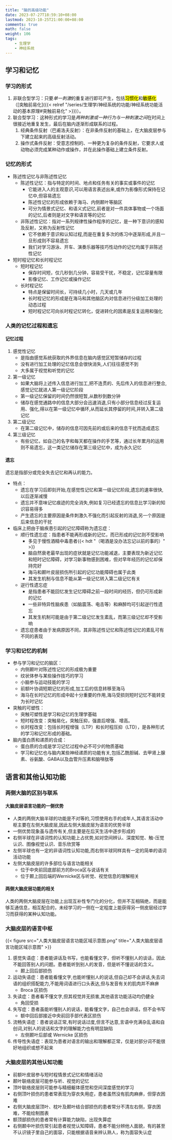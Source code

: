```yaml
---
title: "脑的高级功能"
date: 2023-07-27T18:59:10+08:00
lastmod: 2023-10-25T21:00:00+08:00
comments: true
math: false
weight: 106
tags:
    - 生理学
    - 神经系统
---
```



## 学习和记忆

### 学习的形式

1. 非联合型学习：只要*单一刺激*的重复进行即可产生，包括<mark>习惯化</mark>和<mark>敏感化</mark>（[突触前易化]({{< relref "/series/生理学/神经系统的功能/神经系统功能活动的基本原理#突触前易化" >}})）。
2. 联合型学习：这种形式的学习是*两种刺激或一种行为与一种刺激之间*在时间上很接近地重复发生，最后在脑内逐渐形成联系的过程。
    1. 经典条件反射（巴甫洛夫反射）：在非条件反射的基础上，在大脑皮层参与下建立起来的高级反射活动。
    2. 操作式条件反射：受意志控制的、一种更为复杂的条件反射，它要求人或动物必须完成某种动作或操作，并在此操作基础上建立条件反射。

### 记忆的形式

- 陈述性记忆与非陈述性记忆
    - 陈述性记忆：指与特定的时间、地点和任务有关的事实或事件的记忆
        - 它能进入人的主观意识,可以用语言表述出来,或作为影像形式保持在记忆中,但容易遗忘
        - 陈述性记忆的形成依赖于海马、内侧颞叶等脑区
        - 可分为情景式记忆、和语义式记忆,前者是对一件具体事物或一个场面的记忆,后者则是对文字和语言等的记忆
    - 非陈述性记忆：指对一系列规律性操作程序的记忆，是一种下意识的感知及反射，又称为反射性记忆
        - 它不依赖于意识和认知过程,而是在重复多次的练习中逐渐形成,并且一旦形成则不容易遗忘
        - 我们对学习游泳、开车、演奏乐器等技巧性动作的记忆均属于非陈述性记忆
- 短时程记忆和长时程记忆
    - 短时程记忆
        - 保存时间短，仅几秒到几分钟，容易受干扰，不稳定，记忆容量有限
        - 影像记忆、工作记忆或操作记忆
    - 长时程记忆
        - 特点是保留时间长，可持续几小时，几天或几年
        - 长时程记忆的形成是在海马和其他脑区内对信息进行分级加工处理的动态过程
        - 短时程记忆可向长时程记忆转化，促进转化的因素是反复运用和强化

### 人类的记忆过程和遗忘

#### 记忆过程

1. 感觉性记忆
    - 是指由感觉系统获取的外界信息在脑内感觉区短暂储存的过程
    - 没有进行加工处理的记忆信息会很快消失,人们往往感觉不到
    - 大多属于视觉和听觉的记忆
2. 第一级记忆
    - 如果大脑将上述传入信息进行加工,把不连贯的、先后传入的信息进行整合,感觉记忆就进人第一级记忆阶段
    - 第一级记忆保留的时间仍然很短暂,从数秒到数分钟
    - 储存在感觉通路中的信息大部分会迅速消退,只有小部分信息经过反复运用、强化,得以在第一级记忆中循环,从而延长其停留的时间,并转入第二级记忆
3. 第二级记忆
    - 在第二级记忆中，储存的信息可因先前的或后来的信息干扰而造成遗忘
4. 第三级记忆
    - 有些记忆，如自己的名字和每天都在操作的手艺等，通过长年累月的运用则不易遗忘，这一类记忆储存在第三级记忆中，成为永久记忆

#### 遗忘

遗忘是指部分或完全失去记忆和再认的能力。

- 特点：
    - 遗忘在学习后即刻开始,在感觉性记忆和第一级记忆阶段,遗忘的速率很快,以后逐渐减慢
    - 遗忘并不意味记忆痕迹的完全消失,例如复习已经遗忘的信息比学习新的知识容易得多
    - 产生遗忘的主要原因是条件刺激久不强化而引起反射的消退,另一个原因是后来信息的干扰
- 临床上把由于脑疾患引起的记忆障碍称为遗忘症：
    - 顺行性遗忘症：指患者不能再形成新的记忆，而已形成的记忆则不受影响
        - 多见于慢性酒精中毒患者{{< hdt "（喝酒是没办法忘记以前的事的）" >}}
        - 脑自然衰老最早出现的症状就是记忆功能减退，主要表现为新近记忆和短时记忆障碍，对学习新事物感到困难，但对早年经历的记忆却保持完好
        - 海马和颞叶皮层损伤所引起的记忆功能障碍也属于此类
        - 其发生机制与信息不能从第一级记忆转入第二级记忆有关
    - 逆行性遗忘症
        - 是指患者不能回忆发生记忆障碍之前一段时间的经历，但仍可形成新的记忆
        - 一些非特异性脑疾患（如脑震荡、电击等）和麻醉均可引起逆行性遗忘
        - 其发生机制可能是由于第二级记忆发生紊乱，而第三级记忆却不受影响
    - 遗忘症患者由于发病原因不同，其非陈述性记忆和陈述性记忆的紊乱可有不同的表现

### 学习和记忆的机制

- 参与学习和记忆的脑区：
    - 内侧颞叶对陈述性记忆的形成极为重要
    - 纹状体参与某些操作技巧的学习
    - 小脑参与运动技能的学习
    - 前额叶协调短期记忆的形成,加工后的信息转移至海马
    - 海马在长时记忆的形成中起十分重要的作用,海马受损则短时记忆不能转变为长时记忆
- 突触的可塑性：
    - 突触可塑性是学习和记忆的生理学基础
    - 短时程改变：突触易化，突触压抑，强直后增强、增高。
    - 长时程改变：包括长时程增强（LTP）和长时程压抑（LTD），是各种形式的学习和记忆形成的基础。
- 脑内蛋白质和递质的合成：
    - 蛋白质的合成是学习记忆过程中必不可少的物质基础
    - 学习和记忆也与脑内某些神经递质的功能有关,包括乙酰胆碱、去甲肾上腺素、谷氨酸、GABA以及血管升压素和脑啡肽等

## 语言和其他认知功能

### 两侧大脑的区别与联系

#### 大脑皮层语言功能的一侧优势

- 人类的两侧大脑半球的功能是不对等的,习惯使用右手的成年人,其语言活动中枢主要在左侧大脑皮层,因此左侧大脑皮层为语言的优势半球
- 一侧优势现象虽与遗传有关,但主要是在后天生活中逐步形成的
- 右侧半球在非语词性的认知功能上占优势,如对空间辨认、深度知觉、触-压觉认识、图像视觉认识、音乐欣赏等
- 左侧半球也有一定的非语词性认知功能,而右侧半球同样具有一定的简单的语词活动功能
- 左侧大脑皮层的许多部位与语言功能相关
    - 位于中央前回底部前方的Broca区与说话有关
    - 位于颞上回后端的Wernicke区与听觉、视觉信息的理解相关

#### 两侧大脑皮层功能的相关

人类的两侧大脑皮层在功能上出现互补性专门化的分化，但并不互相隔绝，而是能够互通信息，相互配合的，未经学习的一侧在一定程度上能获得另一侧皮层经过学习而获得的某种认知功能。

### 大脑皮层的语言中枢

{{< figure src="人类大脑皮层语言功能区域示意图.png" title="人类大脑皮层语言功能区域示意图" >}}



1. 感觉失语症：患者能讲话及书写，也能看懂文字，但听不懂别人的谈话，因此不能回答别人的问题。患者能听到别人的发音，但是听不懂说话的含义。
    - 颞上回后部损伤
2. 运动失语症：患者能看懂文字,也能听懂别人的说话,但自己却不会讲话,失去词语的组织搭配能力,不能用词语进行口头表达,但与发音有关的肌肉并不麻痹
    - Broca 区损伤
3. 失读症：患者看不懂文字,但其视觉并无损害,其他语言功能活动均仍健全
    - 角回受损
4. 失写症：患者虽能听懂别人的说话，能看懂文字，自己也会讲话，但不会书写
    - 额中回后部接近中央前回手部代表区损伤
5. 流畅失语症：患者说话正常,有时说话过度,但言不达意,言语中充满杂乱语和自创词,对别人的说话和文字的理解能力也有明显缺陷
    - 左侧颞叶后部或 Wernicke 区损伤
6. 传导性失语症：表现为患者对语言的输出和理解都正常，仅是对部分词不能很好地组织或想不起来

### 大脑皮层的其他认知功能

- 前额叶皮层参与短时程情景式记忆和情绪活动
- 颞叶联络皮层可能参与听、视觉的记忆
- 顶叶联络皮层则可能参与精细躯体感觉和空间深度感觉的学习
- 右侧顶叶损伤的患者常表现为穿衣失用症，患者虽然没有肌肉麻痹，但穿衣困难
- 右侧大脑皮层顶叶、枕叶及颞叶结合部损伤的患者常分不清左右侧，穿衣困难，不能绘制图表
- 额顶部损伤的患者常有计算能力缺陷，出现失算症
- 右侧颞中叶损伤常引起患者视觉认知障碍，患者不能分辨他人面貌，有的甚至不认识镜子里自己的面容，只能根据语音来辨认熟人，称为面容失认症
